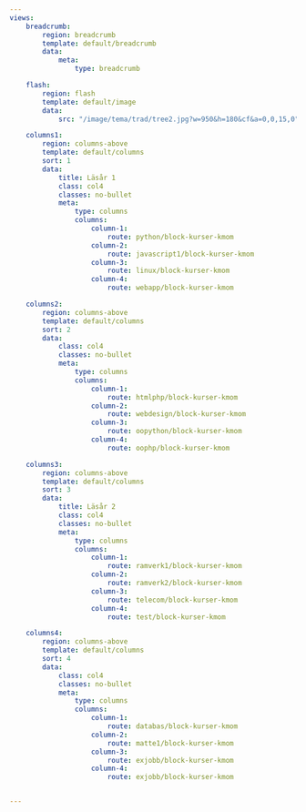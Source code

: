 ```yaml
---
views:
    breadcrumb:
        region: breadcrumb
        template: default/breadcrumb
        data:
            meta: 
                type: breadcrumb

    flash:
        region: flash
        template: default/image
        data:
            src: "/image/tema/trad/tree2.jpg?w=950&h=180&cf&a=0,0,15,0"

    columns1:
        region: columns-above
        template: default/columns
        sort: 1
        data:
            title: Läsår 1
            class: col4
            classes: no-bullet
            meta:
                type: columns
                columns:
                    column-1:
                        route: python/block-kurser-kmom
                    column-2:
                        route: javascript1/block-kurser-kmom
                    column-3:
                        route: linux/block-kurser-kmom
                    column-4:
                        route: webapp/block-kurser-kmom

    columns2:
        region: columns-above
        template: default/columns
        sort: 2
        data:
            class: col4
            classes: no-bullet
            meta:
                type: columns
                columns:
                    column-1:
                        route: htmlphp/block-kurser-kmom
                    column-2:
                        route: webdesign/block-kurser-kmom
                    column-3:
                        route: oopython/block-kurser-kmom
                    column-4:
                        route: oophp/block-kurser-kmom

    columns3:
        region: columns-above
        template: default/columns
        sort: 3
        data:
            title: Läsår 2
            class: col4
            classes: no-bullet
            meta:
                type: columns
                columns:
                    column-1:
                        route: ramverk1/block-kurser-kmom
                    column-2:
                        route: ramverk2/block-kurser-kmom
                    column-3:
                        route: telecom/block-kurser-kmom
                    column-4:
                        route: test/block-kurser-kmom

    columns4:
        region: columns-above
        template: default/columns
        sort: 4
        data:
            class: col4
            classes: no-bullet
            meta:
                type: columns
                columns:
                    column-1:
                        route: databas/block-kurser-kmom
                    column-2:
                        route: matte1/block-kurser-kmom
                    column-3:
                        route: exjobb/block-kurser-kmom
                    column-4:
                        route: exjobb/block-kurser-kmom


---
```


